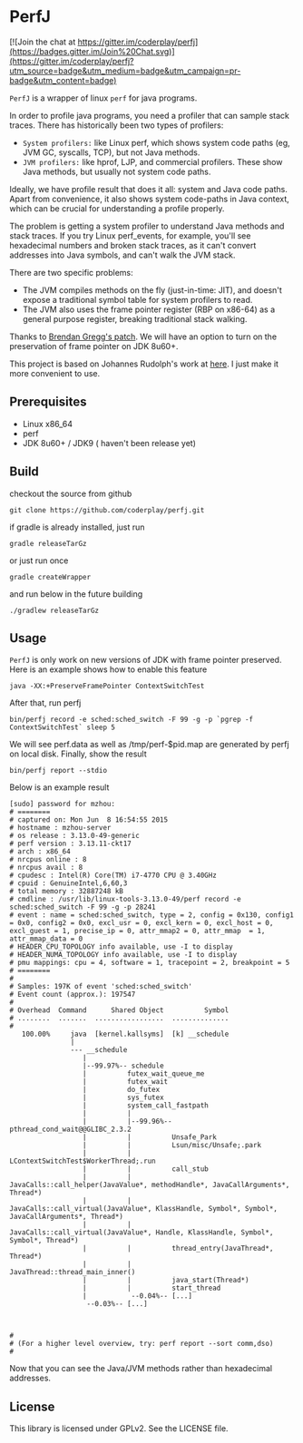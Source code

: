 # PerfJ

[![Join the chat at https://gitter.im/coderplay/perfj](https://badges.gitter.im/Join%20Chat.svg)](https://gitter.im/coderplay/perfj?utm_source=badge&utm_medium=badge&utm_campaign=pr-badge&utm_content=badge)

`PerfJ` is a wrapper of linux `perf` for java programs.

In order to profile java programs, you need a profiler that can sample stack traces. There has historically been two types of profilers:

* `System profilers:` like Linux perf, which shows system code paths (eg, JVM GC, syscalls, TCP), but not Java methods.
* `JVM profilers:` like hprof, LJP, and commercial profilers. These show Java methods, but usually not system code paths.

Ideally, we have profile result that does it all: system and Java code paths. Apart from convenience, it also shows system code-paths in Java context, which can be crucial for understanding a profile properly.

The problem is getting a system profiler to understand Java methods and stack traces. If you try Linux perf_events, for example, you'll see hexadecimal numbers and broken stack traces, as it can't convert addresses into Java symbols, and can't walk the JVM stack.

There are two specific problems:

* The JVM compiles methods on the fly (just-in-time: JIT), and doesn't expose a traditional symbol table for system profilers to read.
* The JVM also uses the frame pointer register (RBP on x86-64) as a general purpose register, breaking traditional stack walking.


Thanks to [Brendan Gregg's patch](https://bugs.openjdk.java.net/browse/JDK-8068945). We will have an option to turn on the preservation of frame pointer on JDK 8u60+.

This project is based on Johannes Rudolph's work at [here](https://github.com/jrudolph/perf-map-agent). I just make it more convenient to use.

## Prerequisites

* Linux x86_64
* perf
* JDK 8u60+ / JDK9 ( haven't been release yet)

## Build

checkout the source from github

    git clone https://github.com/coderplay/perfj.git

if gradle is already installed, just run

    gradle releaseTarGz

or just run once

    gradle createWrapper
and run below in the future building

    ./gradlew releaseTarGz

## Usage

`PerfJ` is only work on new versions of JDK with frame pointer preserved. Here is an example shows how to enable this feature

    java -XX:+PreserveFramePointer ContextSwitchTest

After that, run perfj

    bin/perfj record -e sched:sched_switch -F 99 -g -p `pgrep -f ContextSwitchTest` sleep 5

We will see perf.data as well as /tmp/perf-$pid.map are generated by perfj on local disk. Finally, show the result

    bin/perfj report --stdio

Below is an example result

```
[sudo] password for mzhou:
# ========
# captured on: Mon Jun  8 16:54:55 2015
# hostname : mzhou-server
# os release : 3.13.0-49-generic
# perf version : 3.13.11-ckt17
# arch : x86_64
# nrcpus online : 8
# nrcpus avail : 8
# cpudesc : Intel(R) Core(TM) i7-4770 CPU @ 3.40GHz
# cpuid : GenuineIntel,6,60,3
# total memory : 32887248 kB
# cmdline : /usr/lib/linux-tools-3.13.0-49/perf record -e sched:sched_switch -F 99 -g -p 28241
# event : name = sched:sched_switch, type = 2, config = 0x130, config1 = 0x0, config2 = 0x0, excl_usr = 0, excl_kern = 0, excl_host = 0, excl_guest = 1, precise_ip = 0, attr_mmap2 = 0, attr_mmap  = 1, attr_mmap_data = 0
# HEADER_CPU_TOPOLOGY info available, use -I to display
# HEADER_NUMA_TOPOLOGY info available, use -I to display
# pmu mappings: cpu = 4, software = 1, tracepoint = 2, breakpoint = 5
# ========
#
# Samples: 197K of event 'sched:sched_switch'
# Event count (approx.): 197547
#
# Overhead  Command      Shared Object          Symbol
# ........  .......  .................  ..............
#
   100.00%     java  [kernel.kallsyms]  [k] __schedule
               |
               --- __schedule
                  |
                  |--99.97%-- schedule
                  |          futex_wait_queue_me
                  |          futex_wait
                  |          do_futex
                  |          sys_futex
                  |          system_call_fastpath
                  |          |
                  |          |--99.96%-- pthread_cond_wait@@GLIBC_2.3.2
                  |          |          Unsafe_Park
                  |          |          Lsun/misc/Unsafe;.park
                  |          |          LContextSwitchTest$WorkerThread;.run
                  |          |          call_stub
                  |          |          JavaCalls::call_helper(JavaValue*, methodHandle*, JavaCallArguments*, Thread*)
                  |          |          JavaCalls::call_virtual(JavaValue*, KlassHandle, Symbol*, Symbol*, JavaCallArguments*, Thread*)
                  |          |          JavaCalls::call_virtual(JavaValue*, Handle, KlassHandle, Symbol*, Symbol*, Thread*)
                  |          |          thread_entry(JavaThread*, Thread*)
                  |          |          JavaThread::thread_main_inner()
                  |          |          java_start(Thread*)
                  |          |          start_thread
                  |           --0.04%-- [...]
                   --0.03%-- [...]



#
# (For a higher level overview, try: perf report --sort comm,dso)
#

```
Now that you can see the Java/JVM methods rather than hexadecimal addresses.

## License

This library is licensed under GPLv2. See the LICENSE file.

